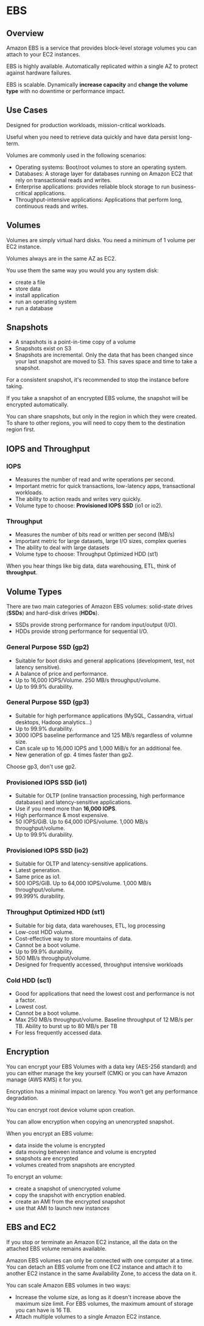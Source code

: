 # EBS

## Overview

Amazon EBS is a service that provides block-level storage volumes you can attach to your EC2 instances.

EBS is highly available. Automatically replicated within a single AZ to protect against hardware failures.

EBS is scalable. Dynamically **increase capacity** and **change the volume type** with no downtime or performance impact.

## Use Cases

Designed for production workloads, mission-critical workloads.

Useful when you need to retrieve data quickly and have data persist long-term.

Volumes are commonly used in the following scenarios:

- Operating systems: Boot/root volumes to store an operating system.
- Databases: A storage layer for databases running on Amazon EC2 that rely on transactional reads and writes.
- Enterprise applications: provides reliable block storage to run business-critical applications.
- Throughput-intensive applications: Applications that perform long, continuous reads and writes.


## Volumes

Volumes are simply virtual hard disks. You need a minimum of 1 volume per EC2 instance.

Volumes always are in the same AZ as EC2.

You use them the same way you would you any system disk:
- create a file
- store data
- install application
- run an operating system
- run a database


## Snapshots

- A snapshots is a point-in-time copy of a volume
- Snapshots exist on S3
- Snapshots are incremental. Only the data that has been changed since your last snapshot are moved to S3. This saves space and time to take a snapshot.

For a consistent snapshot, it's recommended to stop the instance before taking.

If you take a snapshot of an encrypted EBS volume, the snapshot will be encrypted automatically.

You can share snapshots, but only in the region in which they were created. To share to other regions, you will need to copy them to the destination region first.


## IOPS and Throughput

### IOPS

- Measures the number of read and write operations per second.
- Important metric for quick transactions, low-latency apps, transactional workloads.
- The ability to action reads and writes very quickly.
- Volume type to choose: **Provisioned IOPS SSD** (io1 or io2).

### Throughput

- Measures the number of bits read or written per second (MB/s)
- Important metric for large datasets, large I/O sizes, complex queries
- The ability to deal with large datasets
- Volume type to choose: Throughput Optimized HDD (st1)

When you hear things like big data, data warehousing, ETL, think of **throughput**.


## Volume Types

There are two main categories of Amazon EBS volumes: solid-state drives (**SSDs**) and hard-disk drives (**HDDs**). 

- SSDs provide strong performance for random input/output (I/O).
- HDDs provide strong performance for sequential I/O.

### General Purpose SSD (gp2)

- Suitable for boot disks and general applications (development, test, not latency sensitive).
- A balance of price and performance.
- Up to 16,000 IOPS/Volume. 250 MB/s throughput/volume.
- Up to 99.9% durability.


### General Purpose SSD (gp3)

- Suitable for high performance applications (MySQL, Cassandra, virtual desktops, Hadoop analytics...)
- Up to 99.9% durability.
- 3000 IOPS baseline performance and 125 MB/s regardless of volumne size.
- Can scale up to 16,000 IOPS and 1,000 MiB/s for an additional fee.
- New generation of gp. 4 times faster than gp2.

Choose gp3, don't use gp2.

### Provisioned IOPS SSD (io1)

- Suitable for OLTP (online transaction processing, high performance databases) and latency-sensitive applications.
- Use if you need more than **16,000 IOPS**.
- High performance & most expensive.
- 50 IOPS/GiB. Up to 64,000 IOPS/volume. 1,000 MB/s throughput/volume.
- Up to 99.9% durability.

### Provisioned IOPS SSD (io2)

- Suitable for OLTP and latency-sensitive applications.
- Latest generation.
- Same price as io1.
- 500 IOPS/GiB. Up to 64,000 IOPS/volume. 1,000 MB/s throughput/volume.
- 99.999% durability.

### Throughput Optimized HDD (st1)

- Suitable for big data, data warehouses, ETL, log processing
- Low-cost HDD volume.
- Cost-effective way to store mountains of data.
- Cannot be a boot volume.
- Up to 99.9% durability.
- 500 MB/s throughput/volume.
- Designed for frequently accessed, throughput intensive workloads

### Cold HDD (sc1)

- Good for applications that need the lowest cost and performance is not a factor.
- Lowest cost.
- Cannot be a boot volume.
- Max 250 MB/s throughput/volume. Baseline throughput of 12 MB/s per TB. Ability to burst up to 80 MB/s per TB
- For less frequently accessed data.


## Encryption

You can encrypt your EBS Volumes with a data key (AES-256 standard) and you can either manage the key yourself (CMK)
or you can have Amazon manage (AWS KMS) it for you.

Encryption has a minimal impact on larency. You won't get any performance degradation.

You can encrypt root device volume upon creation.

You can allow encryption when copying an unencrypted snapshot.

When you encrypt an EBS volume:
- data inside the volume is encrypted
- data moving between instance and volume is encrypted
- snapshots are encrypted
- volumes created from snapshots are encrypted

To encrypt an volume:
- create a snapshot of unencrypted volume
- copy the snapshot with encryption enabled.
- create an AMI from the encrypted snapshot
- use that AMI to launch new instances

## EBS and EC2

If you stop or terminate an Amazon EC2 instance, all the data on the attached EBS volume remains available.

Amazon EBS volumes can only be connected with one computer at a time. You can detach an EBS volume from one EC2 instance and attach it to another EC2 instance in the same Availability Zone, to access the data on it.

You can scale Amazon EBS volumes in two ways:
- Increase the volume size, as long as it doesn't increase above the maximum size limit. For EBS volumes, the maximum amount of storage you can have is 16 TB.
- Attach multiple volumes to a single Amazon EC2 instance.
